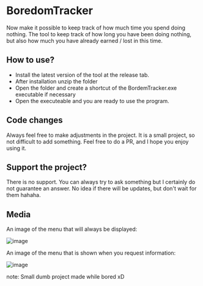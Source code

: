 # BoredomTracker
Now make it possible to keep track of how much time you spend doing nothing. The tool to keep track of how long you have been doing 
nothing, but also how much you have already earned / lost in this time.

## How to use?
- Install the latest version of the tool at the release tab.
- After installation unzip the folder
- Open the folder and create a shortcut of the BordemTracker.exe executable if necessary
- Open the executeable and you are ready to use the program.

## Code changes
Always feel free to make adjustments in the project. It is a small project, so not difficult to add something. Feel free to do a PR, and I hope you enjoy using it.

## Support the project?
There is no support. You can always try to ask something but I certainly do not guarantee an answer.
No idea if there will be updates, but don't wait for them hahaha.

## Media
An image of the menu that will always be displayed:

![image](https://user-images.githubusercontent.com/57497005/185639847-0aec7ed6-f190-47df-a7c9-35df0afc8c10.png)

An image of the menu that is shown when you request information:

![image](https://user-images.githubusercontent.com/57497005/185639854-e6708639-8faf-4968-b64e-a0798ee10c9a.png)

note: Small dumb project made while bored xD
